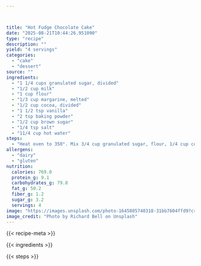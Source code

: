 ```yaml
---



title: "Hot Fudge Chocolate Cake"
date: "2025-08-21T10:44:26.951090"
type: "recipe"
description: ""
yield: "4 servings"
categories:
  - "cake"
  - "dessert"
source: ""
ingredients:
  - "1 1/4 cups granulated sugar, divided"
  - "1/2 cup milk"
  - "1 cup flour"
  - "1/3 cup margarine, melted"
  - "1/2 cup cocoa, divided"
  - "1 1/2 tsp vanilla"
  - "2 tsp baking powder"
  - "1/2 cup brown sugar"
  - "1/4 tsp salt"
  - "11/4 cup hot water"
steps:
  - "Heat oven to 350°. Mix 3/4 cup granulated sugar, flour, 1/4 cup cocoa, baking powder and salt. Stir in milk, butter and vanilla, beat with spoon until smooth. Pour batter into ungreased 9 in. square baking pan. Mix remaining 1/2 cup sugar, brown sugar and remaining 1/4 cup cocoa, sprinkle evenly over batter. Pour hot water over top. DO NOT STIR. Bake 35-40 minutes or until center is almost set. Let stand 10 minutes. Serve in dessert bowls with vanilla ice cream."
allergens:
  - "dairy"
  - "gluten"
nutrition:
  calories: 769.0
  protein_g: 9.1
  carbohydrates_g: 79.8
  fat_g: 50.2
  fiber_g: 1.2
  sugar_g: 3.2
  servings: 4
image: "https://images.unsplash.com/photo-1645805740318-31bb7604ffd9?crop=entropy&cs=tinysrgb&fit=max&fm=jpg&ixid=M3w3OTQ5MzV8MHwxfHNlYXJjaHwxfHxob3QlMjBmdWRnZSUyMGNob2NvbGF0ZSUyMGNha2UlMjBmb29kJTIwY2FrZXxlbnwxfDB8fHwxNzU1ODA0NjAwfDA&ixlib=rb-4.1.0&q=80&w=1080"
image_credit: "Photo by Richard Bell on Unsplash"
---
```


{{< recipe-meta >}}

{{< ingredients >}}

{{< steps >}}
